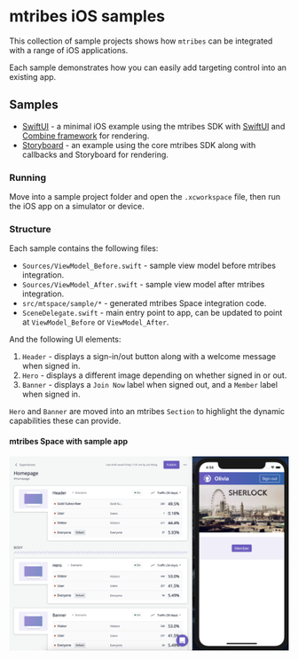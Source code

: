 # mtribes iOS samples

This collection of sample projects shows how `mtribes` can be integrated with a range of iOS applications.

Each sample demonstrates how you can easily add targeting control into an existing app.

## Samples

- [SwiftUI](/samples-swiftui) - a minimal iOS example using the mtribes SDK with
  [SwiftUI](https://developer.apple.com/documentation/swiftui) and
  [Combine framework](https://developer.apple.com/documentation/combine) for rendering.
- [Storyboard](/samples-storyboard) - an example using the core mtribes SDK along with callbacks and Storyboard for rendering.

### Running

Move into a sample project folder and open the `.xcworkspace` file, then run the iOS app on a simulator or device.

### Structure

Each sample contains the following files:

- `Sources/ViewModel_Before.swift` - sample view model before mtribes integration.
- `Sources/ViewModel_After.swift` - sample view model after mtribes integration.
- `src/mtspace/sample/*` - generated mtribes Space integration code.
- `SceneDelegate.swift` - main entry point to app, can be updated to point at
  `ViewModel_Before` or `ViewModel_After`.

And the following UI elements:

1. `Header` - displays a sign-in/out button along with a welcome message when signed
in.
2. `Hero` - displays a different image depending on whether signed in or out.
3. `Banner` - displays a `Join Now` label when signed out, and a `Member` label when
signed in.

`Hero` and `Banner` are moved into an mtribes `Section` to highlight the dynamic
capabilities these can provide.

#### mtribes Space with sample app

![sample](sample.png)

